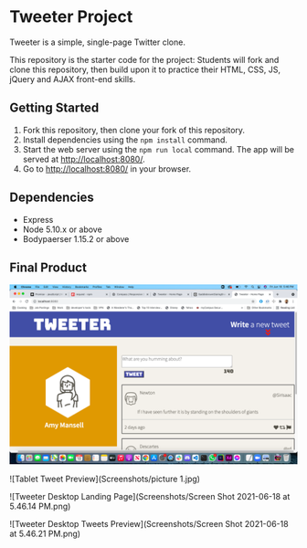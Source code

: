 # Tweeter Project

Tweeter is a simple, single-page Twitter clone.

This repository is the starter code for the project: Students will fork and clone this repository, then build upon it to practice their HTML, CSS, JS, jQuery and AJAX front-end skills.

## Getting Started

1. Fork this repository, then clone your fork of this repository.
2. Install dependencies using the `npm install` command.
3. Start the web server using the `npm run local` command. The app will be served at <http://localhost:8080/>.
4. Go to <http://localhost:8080/> in your browser.

## Dependencies

- Express
- Node 5.10.x or above
- Bodypaerser 1.15.2 or above

## Final Product

![Tablet Landing page](https://github.com/Sbasu2512/tweeter/blob/master/Screenshots/Screen%20Shot%202021-06-18%20at%205.46.14%20PM.png)

![Tablet Tweet Preview](Screenshots/picture 1.jpg)

![Tweeter Desktop Landing Page](Screenshots/Screen Shot 2021-06-18 at 5.46.14 PM.png)

![Tweeter Desktop Tweets Preview](Screenshots/Screen Shot 2021-06-18 at 5.46.21 PM.png)

